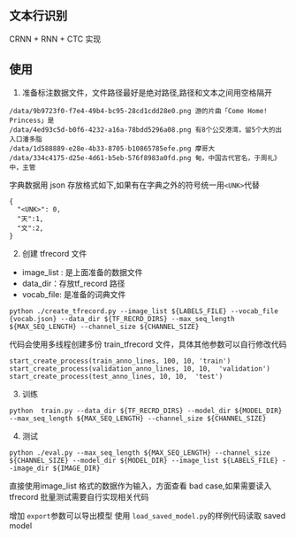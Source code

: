 ## 文本行识别

CRNN + RNN + CTC 实现

## 使用

1. 准备标注数据文件，文件路径最好是绝对路径,路径和文本之间用空格隔开


```
/data/9b9723f0-f7e4-49b4-bc95-28cd1cdd28e0.png 游的片曲「Come Home! Princess」是
/data/4ed93c5d-b0f6-4232-a16a-78bdd5296a08.png 有8个公交港湾，留5个大的出入口潘多脂
/data/1d588889-e28e-4b33-8705-b10865785efe.png 摩哥大
/data/334c4175-d25e-4d61-b5eb-576f8983a0fd.png 甸，中国古代官名，于周礼》中，主管

```

字典数据用 json 存放格式如下,如果有在字典之外的符号统一用`<UNK>`代替


```
{
  "<UNK>": 0,
  "天":1,
  "文":2,
}

```

2. 创建 tfrecord 文件

- image_list : 是上面准备的数据文件
- data_dir：存放tf_record 路径
- vocab_file: 是准备的词典文件


```
python ./create_tfrecord.py --image_list ${LABELS_FILE} --vocab_file {vocab.json} --data_dir ${TF_RECRD_DIRS} --max_seq_length ${MAX_SEQ_LENGTH} --channel_size ${CHANNEL_SIZE}
```

代码会使用多线程创建多份 train_tfrecord 文件，具体其他参数可以自行修改代码

```
start_create_process(train_anno_lines, 100, 10, 'train')
start_create_process(validation_anno_lines, 10, 10,  'validation')
start_create_process(test_anno_lines, 10, 10,  'test')

```

3. 训练


```
python  train.py --data_dir ${TF_RECRD_DIRS} --model_dir ${MODEL_DIR} --max_seq_length ${MAX_SEQ_LENGTH} --channel_size ${CHANNEL_SIZE}

```


4. 测试


```
python ./eval.py --max_seq_length ${MAX_SEQ_LENGTH} --channel_size ${CHANNEL_SIZE} --model_dir ${MODEL_DIR} --image_list ${LABELS_FILE} --image_dir ${IMAGE_DIR}

```

直接使用image_list 格式的数据作为输入，方面查看 bad case,如果需要读入 tfrecord 批量测试需要自行实现相关代码

增加 ```export```参数可以导出模型 使用 ```load_saved_model.py```的样例代码读取 saved model



